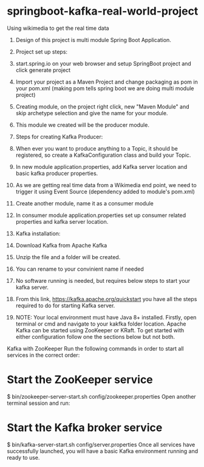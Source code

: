 # springboot-kafka-real-world-project
Using wikimedia to get the real time data

1. Design of this project is multi module Spring Boot Application.
2. Project set up steps:
3. start.spring.io on your web browser and setup SpringBoot project and click generate project
4. Import your project as a Maven Project and change packaging as pom in your pom.xml (making pom tells spring boot we are doing multi module project)


6. Creating module, on the project right click, new "Maven Module" and skip archetype selection and give the name for your module.
7. This module we created will be the producer module.
8. Steps for creating Kafka Producer:
9. When ever you want to produce anything to a Topic, it should be registered, so create a KafkaConfiguration class and build your Topic.
10. In new module application.properties, add Kafka server location and basic kafka producer properties.
11. As we are getting real time data from a Wikimedia end point, we need to trigger it using Event Source (dependency added to module's pom.xml)


12. Create another module, name it as a consumer module
13. In consumer module application.properties set up consumer related properties and kafka server location.


15. Kafka installation:
16. Download Kafka from Apache Kafka 
17. Unzip the file and a folder will be created.
18. You can rename to your convinient name if needed
19. No software running is needed, but requires below steps to start your kafka server.
20. From this link, https://kafka.apache.org/quickstart you have all the steps required to do for starting Kafka server.
21. NOTE: Your local environment must have Java 8+ installed.
Firstly, open terminal or cmd and navigate to your kakfka folder location.
Apache Kafka can be started using ZooKeeper or KRaft. To get started with either configuration follow one the sections below but not both.

Kafka with ZooKeeper
Run the following commands in order to start all services in the correct order:

# Start the ZooKeeper service
$ bin/zookeeper-server-start.sh config/zookeeper.properties
Open another terminal session and run:

# Start the Kafka broker service
$ bin/kafka-server-start.sh config/server.properties
Once all services have successfully launched, you will have a basic Kafka environment running and ready to use.

